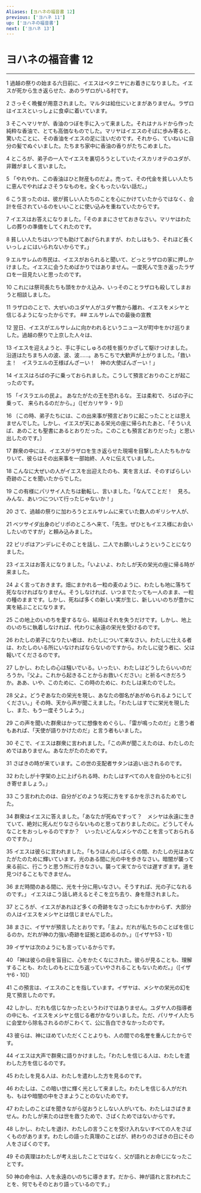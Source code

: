 ```yaml
---
Aliases: [ヨハネの福音書 12]
previous: ['ヨハネ 11']
up: ['ヨハネの福音書']
next: ['ヨハネ 13']
---
```

# ヨハネの福音書 12

***




1 
過越の祭りの始まる六日前に、イエスはベタニヤにお着きになりました。イエスが死から生き返らせた、あのラザロがいる村です。 



2 
さっそく晩餐が用意されました。マルタは給仕にいとまがありません。ラザロはイエスといっしょに食卓に着いています。 



3 
そこへマリヤが、香油のつぼを手に入って来ました。それはナルドから作った純粋な香油で、とても高価なものでした。マリヤはイエスのそばに歩み寄ると、驚いたことに、その香油をイエスの足に注いだのです。それから、ていねいに自分の髪でぬぐいました。たちまち家中に香油の香りがたちこめました。 



4 
ところが、弟子の一人でイエスを裏切ろうとしていたイスカリオテのユダが、非難がましく言いました。 



5 
「やれやれ、この香油はひと財産ものだよ。売って、その代金を貧しい人たちに恵んでやればよさそうなものを。全くもったいない話だ。」 



6 
こう言ったのは、彼が貧しい人たちのことを心にかけていたからではなく、会計を任されているのをいいことに使い込みを重ねていたからです。 



7 
イエスはお答えになりました。「そのままにさせておきなさい。マリヤはわたしの葬りの準備をしてくれたのです。 



8 
貧しい人たちはいつでも助けてあげられますが、わたしはもう、それほど長くいっしょにはいられないからです。」 



9 
エルサレムの市民は、イエスがおられると聞いて、どっとラザロの家に押しかけました。イエスに会うためばかりではありません。一度死んで生き返ったラザロを一目見たいと思ったのです。 



10 
これには祭司長たちも頭をかかえ込み、いっそのことラザロも殺してしまおうと相談しました。 



11 
ラザロのことで、大ぜいのユダヤ人がユダヤ教から離れ、イエスをメシヤと信じるようになったからです。 ## エルサレムでの最後の宣教 



12 
翌日、イエスがエルサレムに向かわれるというニュースが町中をかけ巡りました。過越の祭りで上京した人々は、 



13 
イエスを迎えようと、手に手にしゅろの枝を振りかざして駆けつけました。沿道はたちまち人の波、波、波……。あちこちで大歓声が上がりました。「救い主！　イスラエルの王様ばんざーい！　神の大使ばんざーい！」 



14 
イエスはろばの子に乗っておられました。こうして預言どおりのことが起こったのです。 



15 
「イスラエルの民よ。 あなたがたの王を恐れるな。 王は柔和で、ろばの子に乗って、 来られるのだから。」（[ゼカリヤ９・９]） 



16 
〔この時、弟子たちには、この出来事が預言どおりに起こったこととは思えませんでした。しかし、イエスが天にある栄光の座に帰られたあと、「そういえば、あのことも聖書にあるとおりだった。このことも預言どおりだった」と思い出したのです。〕 



17 
群衆の中には、イエスがラザロを生き返らせた現場を目撃した人たちもかなりいて、彼らはその出来事を一部始終、人々に伝えていました。 



18 
こんなに大ぜいの人がイエスを出迎えたのも、実を言えば、そのすばらしい奇跡のことを聞いたからでした。 



19 
この有様にパリサイ人たちは動転し、言いました。「なんてことだ！　見ろ。みんな、あいつについて行ったじゃないか！」 



20 
さて、過越の祭りに加わろうとエルサレムに来ていた数人のギリシヤ人が、 



21 
ベツサイダ出身のピリポのところへ来て、「先生。ぜひともイエス様にお会いしたいのですが」と頼み込みました。 



22 
ピリポはアンデレにそのことを話し、二人でお願いしようということになりました。 



23 
イエスはお答えになりました。「いよいよ、わたしが天の栄光の座に帰る時が来ました。 



24 
よく言っておきます。畑にまかれる一粒の麦のように、わたしも地に落ちて死ななければなりません。そうしなければ、いつまでたっても一人のまま、一粒の種のままです。しかし、死ねば多くの新しい実が生じ、新しいいのちが豊かに実を結ぶことになります。 



25 
この地上のいのちを愛するなら、結局はそれを失うだけです。しかし、地上のいのちに執着しなければ、代わりに永遠の栄光を受けるのです。 



26 
わたしの弟子になりたい者は、わたしについて来なさい。わたしに仕える者は、わたしのいる所にいなければならないのですから。わたしに従う者に、父は報いてくださるのです。 



27 
しかし、わたしの心は騒いでいる。いったい、わたしはどうしたらいいのだろうか。『父よ。これから起きることからお救いください』と祈るべきだろうか。ああ、いや、このために、この時のために、わたしは来たのでした。 



28 
父よ。どうぞあなたの栄光を現し、あなたの御名があがめられるようにしてください。」その時、天から声が聞こえました。「わたしはすでに栄光を現したし、また、もう一度そうしよう。」 



29 
この声を聞いた群衆はかってに想像をめぐらし、「雷が鳴ったのだ」と思う者もあれば、「天使が語りかけたのだ」と言う者もいました。 



30 
そこで、イエスは群衆に言われました。「この声が聞こえたのは、わたしのためではありません。あなたがたのためです。 



31 
さばきの時が来ています。この世の支配者サタンは追い出されるのです。 



32 
わたしが十字架の上に上げられる時、わたしはすべての人を自分のもとに引き寄せましょう。」 



33 
こう言われたのは、自分がどのような死に方をするかを示されるためでした。 



34 
群衆はイエスに答えました。「あなたが死ぬですって？　メシヤは永遠に生きていて、絶対に死んだりなさらないものと思っておりましたのに。どうしてそんなことをおっしゃるのですか？　いったいどんなメシヤのことを言っておられるのですか。」 



35 
イエスは彼らに言われました。「もうほんのしばらくの間、わたしの光はあなたがたのために輝いています。光のある間に光の中を歩きなさい。暗闇が襲って来る前に、行こうと思う所に行きなさい。襲って来てからでは遅すぎます。道を見つけることもできません。 



36 
まだ時間のある間に、光を十分に用いなさい。そうすれば、光の子になれるのです。」 イエスはこう話し終えるとそこを立ち去り、身を隠されました。 



37 
ところが、イエスがあれほど多くの奇跡をなさったにもかかわらず、大部分の人はイエスをメシヤとは信じませんでした。 



38 
まさに、イザヤが預言したとおりです。「主よ。だれが私たちのことばを信じるのか。だれが神の力強い奇跡を証拠と認めるのか。」（[イザヤ53・1]） 



39 
イザヤは次のようにも言っているからです。 



40 
「神は彼らの目を盲目に、心をかたくなにされた。彼らが見ることも、理解することも、わたしのもとに立ち返っていやされることもないためだ。」（[イザヤ6・10]） 



41 
この預言は、イエスのことを指しています。イザヤは、メシヤの栄光の幻を見て預言したのです。 



42 
しかし、だれも信じなかったというわけではありません。ユダヤ人の指導者の中にも、イエスをメシヤと信じる者がかなりいました。ただ、パリサイ人たちに会堂から除名されるのがこわくて、公に告白できなかったのです。 



43 
彼らは、神にほめていただくことよりも、人の間での名誉を重んじたからです。 



44 
イエスは大声で群衆に語りかけました。「わたしを信じる人は、わたしを遣わした方を信じるのです。 



45 
わたしを見る人は、わたしを遣わした方を見るのです。 



46 
わたしは、この暗い世に輝く光として来ました。わたしを信じる人がだれも、もはや暗闇の中をさまようことのないためです。 



47 
わたしのことばを聞きながら従おうとしない人がいても、わたしはさばきません。わたしが来たのは世を救うためで、さばくためではないからです。 



48 
しかし、わたしを退け、わたしの言うことを受け入れないすべての人をさばくものがあります。わたしの語った真理のことばが、終わりのさばきの日にその人をさばくのです。 



49 
その真理はわたしが考え出したことではなく、父が語れとお命じになったことです。 



50 
神の命令は、人を永遠のいのちに導きます。だから、神が語れと言われたことを、何でもそのとおり語っているのです。」
